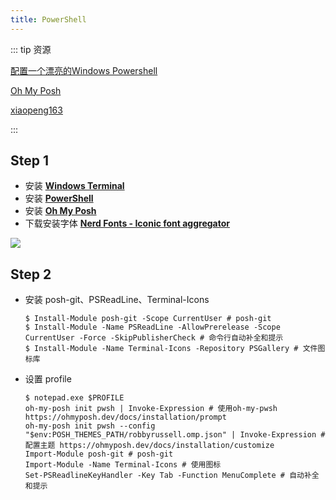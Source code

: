 ```yaml
---
title: PowerShell
---
```


::: tip 资源

 [配置一个漂亮的Windows Powershell](https://www.bilibili.com/video/BV12u411Z7Zo?spm_id_from=333.337.search-card.all.click)

[Oh My Posh](https://ohmyposh.dev/)

[xiaopeng163](https://gist.github.com/xiaopeng163/0fe4225a56ff97cd47e25a4b8a6f36ec)

:::

## Step 1

- 安装 **[Windows Terminal](https://github.com/microsoft/terminal)**
- 安装 **[PowerShell](https://github.com/PowerShell/PowerShell)**
- 安装 [**Oh My Posh**](https://ohmyposh.dev/docs/installation/windows)
- 下载安装字体 **[Nerd Fonts - Iconic font aggregator](https://www.nerdfonts.com/)** 

![](/images/terminal1.jpg)

## Step 2

- 安装 posh-git、PSReadLine、Terminal-Icons

    ```shell
    $ Install-Module posh-git -Scope CurrentUser # posh-git
    $ Install-Module -Name PSReadLine -AllowPrerelease -Scope CurrentUser -Force -SkipPublisherCheck # 命令行自动补全和提示
    $ Install-Module -Name Terminal-Icons -Repository PSGallery # 文件图标库
    ```

- 设置 profile

    ```shell
    $ notepad.exe $PROFILE
    oh-my-posh init pwsh | Invoke-Expression # 使用oh-my-pwsh https://ohmyposh.dev/docs/installation/prompt
    oh-my-posh init pwsh --config "$env:POSH_THEMES_PATH/robbyrussell.omp.json" | Invoke-Expression # 配置主题 https://ohmyposh.dev/docs/installation/customize
    Import-Module posh-git # posh-git
    Import-Module -Name Terminal-Icons # 使用图标
    Set-PSReadlineKeyHandler -Key Tab -Function MenuComplete # 自动补全和提示
    ```



